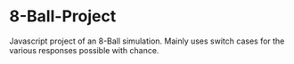 # 8-Ball-Project
Javascript project of an 8-Ball simulation. Mainly uses switch cases for the various responses possible with chance. 
